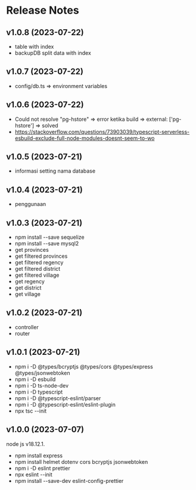 # Release Notes


## v1.0.8 (2023-07-22)

- table with index
- backupDB split data with index

## v1.0.7 (2023-07-22)

- config/db.ts => environment variables

## v1.0.6 (2023-07-22)

- Could not resolve "pg-hstore" => error ketika build => external: ['pg-hstore'] => solved
- https://stackoverflow.com/questions/73903039/typescript-serverless-esbuild-exclude-full-node-modules-doesnt-seem-to-wo

## v1.0.5 (2023-07-21)

- informasi setting nama database

## v1.0.4 (2023-07-21)

- penggunaan

## v1.0.3 (2023-07-21)

- npm install --save sequelize
- npm install --save mysql2
- get provinces
- get filtered provinces
- get filtered regency
- get filtered district
- get filtered village
- get regency
- get district
- get village

## v1.0.2 (2023-07-21)

- controller
- router

## v1.0.1 (2023-07-21)

- npm i -D @types/bcryptjs @types/cors @types/express @types/jsonwebtoken
- npm i -D esbuild
- npm i -D ts-node-dev
- npm i -D typescript
- npm i -D @typescript-eslint/parser
- npm i -D @typescript-eslint/eslint-plugin
- npx tsc --init

## v1.0.0 (2023-07-07)

node js v18.12.1.

- npm install express
- npm install helmet dotenv cors bcryptjs jsonwebtoken
- npm i -D eslint prettier
- npx eslint --init
- npm install --save-dev eslint-config-prettier
